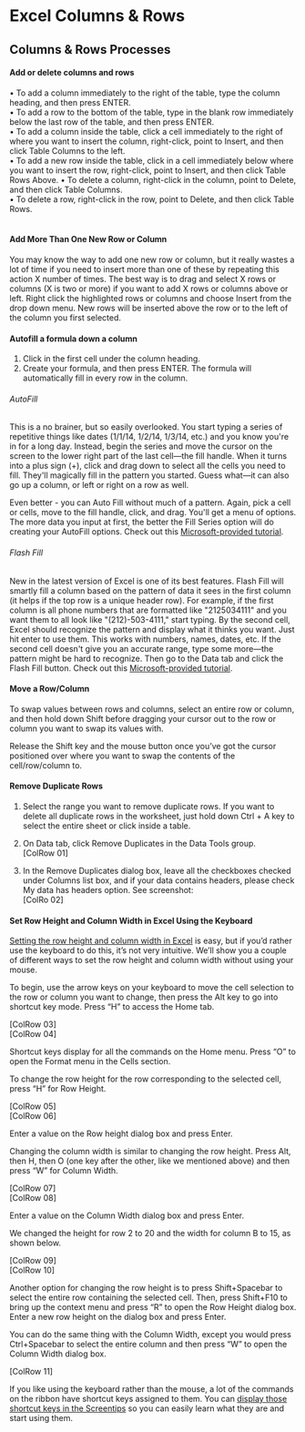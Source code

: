 # Excel Columns & Rows

## Columns & Rows Processes

#### Add or delete columns and rows  

• To add a column immediately to the right of the table, type the column heading, and then press ENTER.  
• To add a row to the bottom of the table, type in the blank row immediately below the last row of the table, and then press ENTER.  
• To add a column inside the table, click a cell immediately to the right of where you want to insert the column, right-click, point to Insert, and then click Table Columns to the left.   
• To add a new row inside the table, click in a cell immediately below where you want to insert the row, right-click, point to Insert, and then click Table Rows Above.
• To delete a column, right-click in the column, point to Delete, and then click Table Columns.   
• To delete a row, right-click in the row, point to Delete, and then click Table Rows.   
   
#### Add More Than One New Row or Column  

You may know the way to add one new row or column, but it really wastes a lot of time if you need to insert more than one of these by repeating this action X number of times. The best way is to drag and select X rows or columns (X is two or more) if you want to add X rows or columns above or left. Right click the highlighted rows or columns and choose Insert from the drop down menu. New rows will be inserted above the row or to the left of the column you first selected.  

#### Autofill a formula down a column

1. Click in the first cell under the column heading.
2. Create your formula, and then press ENTER. The formula will automatically fill in every row in the column. 
  
###### AutoFill  

This is a no brainer, but so easily overlooked. You start typing a series of repetitive things like dates (1/1/14, 1/2/14, 1/3/14, etc.) and you know you're in for a long day. Instead, begin the series and move the cursor on the screen to the lower right part of the last cell—the fill handle. When it turns into a plus sign (+), click and drag down to select all the cells you need to fill. They'll magically fill in the pattern you started. Guess what—it can also go up a column, or left or right on a row as well.  

Even better - you can Auto Fill without much of a pattern. Again, pick a cell or cells, move to the fill handle, click, and drag. You'll get a menu of options. The more data you input at first, the better the Fill Series option will do creating your AutoFill options. Check out this [Microsoft-provided tutorial](http://office.microsoft.com/en-us/excel-help/video-autofill-VA104072618.aspx).  

###### Flash Fill  

New in the latest version of Excel is one of its best features. Flash Fill will smartly fill a column based on the pattern of data it sees in the first column (it helps if the top row is a unique header row). For example, if the first column is all phone numbers that are formatted like "2125034111" and you want them to all look like "(212)-503-4111," start typing. By the second cell, Excel should recognize the pattern and display what it thinks you want. Just hit enter to use them. This works with numbers, names, dates, etc. If the second cell doesn't give you an accurate range, type some more—the pattern might be hard to recognize. Then go to the Data tab and click the Flash Fill button. Check out this [Microsoft-provided tutorial](http://office.microsoft.com/en-us/excel-help/video-autofill-VA104072618.aspx).  

#### Move a Row/Column  

To swap values between rows and columns, select an entire row or column, and then hold down Shift before dragging your cursor out to the row or column you want to swap its values with.  

Release the Shift key and the mouse button once you’ve got the cursor positioned over where you want to swap the contents of the cell/row/column to.  

#### Remove Duplicate Rows  

1. Select the range you want to remove duplicate rows. If you want to delete all duplicate rows in the worksheet, just hold down Ctrl + A key to select the entire sheet or click inside a table.  
2. On Data tab, click Remove Duplicates in the Data Tools group.  
[ColRow 01]

3. In the Remove Duplicates dialog box, leave all the checkboxes checked under Columns list box, and if your data contains headers, please check My data has headers option. See screenshot:  
[ColRo 02]

#### Set Row Height and Column Width in Excel Using the Keyboard  

[Setting the row height and column width in Excel](https://www.howtogeek.com/270296/how-to-set-row-height-and-column-width-in-excel/) is easy, but if you’d rather use the keyboard to do this, it’s not very intuitive. We’ll show you a couple of different ways to set the row height and column width without using your mouse.  

To begin, use the arrow keys on your keyboard to move the cell selection to the row or column you want to change, then press the Alt key to go into shortcut key mode. Press “H” to access the Home tab.

[ColRow 03]	 
[ColRow 04]  

Shortcut keys display for all the commands on the Home menu. Press “O” to open the Format menu in the Cells section.  

To change the row height for the row corresponding to the selected cell, press “H” for Row Height.  

[ColRow 05]	 
[ColRow 06]  
	
Enter a value on the Row height dialog box and press Enter.  

Changing the column width is similar to changing the row height. Press Alt, then H, then O (one key after the other, like we mentioned above) and then press “W” for Column Width.  

[ColRow 07]	 
[ColRow 08]  
	
Enter a value on the Column Width dialog box and press Enter.  

We changed the height for row 2 to 20 and the width for column B to 15, as shown below.  

[ColRow 09]	 
[ColRow 10]  

Another option for changing the row height is to press Shift+Spacebar to select the entire row containing the selected cell. Then, press Shift+F10 to bring up the context menu and press “R” to open the Row Height dialog box. Enter a new row height on the dialog box and press Enter.  

You can do the same thing with the Column Width, except you would press Ctrl+Spacebar to select the entire column and then press “W” to open the Column Width dialog box.  

[ColRow 11]  

If you like using the keyboard rather than the mouse, a lot of the commands on the ribbon have shortcut keys assigned to them. You can [display those shortcut keys in the Screentips](https://www.howtogeek.com/214245/how-to-display-shortcut-keys-in-screentips-in-word-2013/) so you can easily learn what they are and start using them.  

